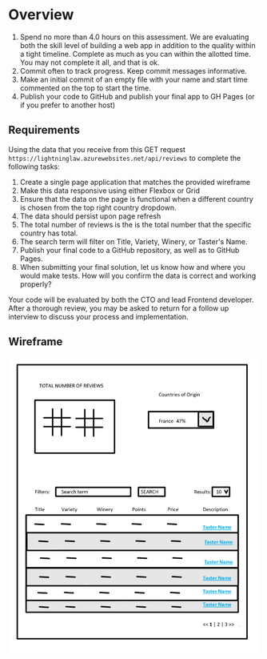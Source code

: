 # Overview

1. Spend no more than 4.0 hours on this assessment. We are evaluating both the skill level of building a web app in addition to the quality within a tight timeline. Complete as much as you can within the allotted time. You may not complete it all, and that is ok.
2. Commit often to track progress. Keep commit messages informative.
3. Make an initial commit of an empty file with your name and start time commented on the top to start the time. 
3. Publish your code to GitHub and publish your final app to GH Pages (or if you prefer to another host)

## Requirements

Using the data that you receive from this GET request `https://lightninglaw.azurewebsites.net/api/reviews` to complete the following tasks:

1. Create a single page application that matches the provided wireframe
2. Make this data responsive using either Flexbox or Grid
3. Ensure that the data on the page is functional when a different country is chosen from the top right country dropdown.
4. The data should persist upon page refresh
5. The total number of reviews is the is the total number that the specific country has total.
6. The search term will filter on Title, Variety, Winery, or Taster's Name.
7. Publish your final code to a GitHub repository, as well as to GitHub Pages.
8. When submitting your final solution, let us know how and where you would make tests. How will you confirm the data is correct and working properly?

Your code will be evaluated by both the CTO and lead Frontend developer. After a thorough review, you may be asked to return for a follow up interview to discuss your process and implementation. 

## Wireframe

![Wireframe](assets/wineWF2.PNG)
